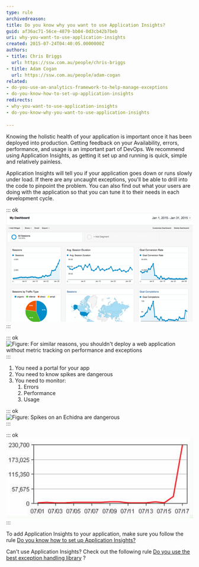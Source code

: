 ```yaml
---
type: rule
archivedreason: 
title: Do you know why you want to use Application Insights?
guid: af36ac71-56ce-4879-bb04-0d3cb42b7beb
uri: why-you-want-to-use-application-insights
created: 2015-07-24T04:40:05.0000000Z
authors:
- title: Chris Briggs
  url: https://ssw.com.au/people/chris-briggs
- title: Adam Cogan
  url: https://ssw.com.au/people/adam-cogan
related:
- do-you-use-an-analytics-framework-to-help-manage-exceptions
- do-you-know-how-to-set-up-application-insights
redirects:
- why-you-want-to-use-application-insights
- do-you-know-why-you-want-to-use-application-insights

---
```


Knowing the holistic health of your application is important once it has been deployed into production. Getting feedback on your Availability, errors, performance, and usage is an important part of DevOps.
We recommend using Application Insights, as getting it set up and running is quick, simple and relatively painless.

Application Insights will tell you if your application goes down or runs slowly under load. If there are any uncaught exceptions, you'll be able to drill into the code to pinpoint the problem. You can also find out what your users are doing with the application so that you can tune it to their needs in each development cycle.

<!--endintro-->


::: ok  
![Figure:  When developing a public website, you wouldn't deploy without Google Analytics to track metrics about user activity.](Google-analytics.png)  
:::


::: ok  
![Figure: For similar reasons, you shouldn't deploy a web application without metric tracking on performance and exceptions](2020-03-24\_15-27-26.jpg)  
:::

1. You need a portal for your app
2. You need to know spikes are dangerous
3. You need to monitor:
    1. Errors
    2. Performance
    3. Usage



::: ok  
![Figure: Spikes on an Echidna are dangerous](../../assets/r437355\_2104314.jpg)  
:::


::: ok  
![Figure: Spikes on a graph are dangerous](../../assets/sockeye-daily-count.jpg)  
:::

To add Application Insights to your application, make sure you follow the rule [Do you know how to set up Application Insights?](/how-to-set-up-application-insights)

Can't use Application Insights? Check out the following rule [Do you use the best exception handling library](/do-you-use-the-best-exception-handling-library) ?
